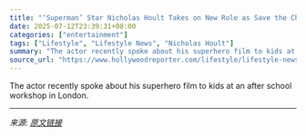 ```yaml
---
title: "‘Superman’ Star Nicholas Hoult Takes on New Role as Save the Children Ambassador"
date: 2025-07-12T23:39:31+08:00
categories: ["entertainment"]
tags: ["Lifestyle", "Lifestyle News", "Nicholas Hoult"]
summary: "The actor recently spoke about his superhero film to kids at an after school workshop in London."
source_url: "https://www.hollywoodreporter.com/lifestyle/lifestyle-news/nicholas-hoult-save-the-children-ambassador-superman-1236312839/"
---
```


The actor recently spoke about his superhero film to kids at an after school workshop in London.

---

*来源: [原文链接](https://www.hollywoodreporter.com/lifestyle/lifestyle-news/nicholas-hoult-save-the-children-ambassador-superman-1236312839/)*
